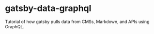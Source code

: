 # gatsby-data-graphql

Tutorial of how gatsby pulls data from CMSs, Markdown, and APIs using GraphQL.